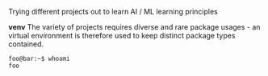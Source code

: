 Trying different projects out to learn AI / ML learning principles 

**venv**
The variety of projects requires diverse and rare package usages - an virtual environment is therefore used to keep distinct package types contained. 

```console
foo@bar:~$ whoami
foo
```
